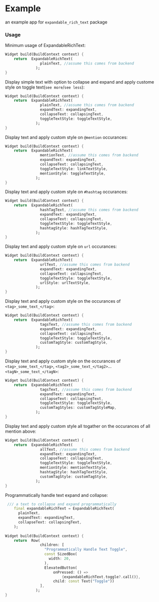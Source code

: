 # Example

an example app for `expandable_rich_text` package

### Usage
Minimum usage of ExpandableRichText:
```dart
Widget build(BuildContext context) {
    return  ExpandableRichText(
                plainText, //assume this comes from backend
              );
}
```

Display simple text with option to collapse and expand and apply custome style on toggle text(`see more`/`see less`):
```dart
Widget build(BuildContext context) {
    return  ExpandableRichText(
                plainText, //assume this comes from backend
                expandText: expandingText,
                collapseText: collapsingText,
                toggleTextStyle: toggleTextStyle,
              );
}
```

Display text and apply custom style on `@mention` occurances:
```dart
Widget build(BuildContext context) {
    return  ExpandableRichText(
                mentionText, //assume this comes from backend
                expandText: expandingText,
                collapseText: collapsingText,
                toggleTextStyle: linkTextStyle,
                mentionStyle: toggleTextStyle,
              );
}
```

Display text and apply custom style on `#hashtag` occurances:
```dart
Widget build(BuildContext context) {
    return  ExpandableRichText(
                hashTagText, //assume this comes from backend
                expandText: expandingText,
                collapseText: collapsingText,
                toggleTextStyle: toggleTextStyle,
                hashtagStyle: hashTagTextStyle,
              );
}
```

Display text and apply custom style on `url` occurances:
```dart
Widget build(BuildContext context) {
    return  ExpandableRichText(
                urlText, //assume this comes from backend
                expandText: expandingText,
                collapseText: collapsingText,
                toggleTextStyle: toggleTextStyle,
                urlStyle: urlTextStyle,
              );
}
```


Display text and apply custom style on the occurances of `<tag>_some_text_</tag>`:
```dart
Widget build(BuildContext context) {
    return  ExpandableRichText(
                tagsText, //assume this comes from backend
                expandText: expandingText,
                collapseText: collapsingText,
                toggleTextStyle: toggleTextStyle,
                customTagStyle: customTagStyle,
              );
}
```

Display text and apply custom style on the occurances of `<tag>_some_text_</tag>`, `<tag2>_some_text_</tag2>`...`<tagN>_some_text_</tagN>`:
```dart
Widget build(BuildContext context) {
    return  ExpandableRichText(
                tagsText, //assume this comes from backend
                expandText: expandingText,
                collapseText: collapsingText,
                toggleTextStyle: toggleTextStyle,
                customTagStyles: customTagStyleMap,
              );
}
```

Display text and apply custom style all togather on the occurances of all mention above:
```dart
Widget build(BuildContext context) {
    return  ExpandableRichText(
                allText, //assume this comes from backend
                expandText: expandingText,
                collapseText: collapsingText,
                toggleTextStyle: toggleTextStyle,
                mentionStyle: mentionTextStyle,
                hashtagStyle: hashTagTextStyle,
                customTagStyle: customTagStyle,
              );
}
```

Programmatically handle text expand and collapse:
```dart
 /// a text to collapse and expand programmatically
    final expandableRichText = ExpandableRichText(
      plainText,
      expandText: expandingText,
      collapseText: collapsingText,
    );
    
Widget build(BuildContext context) {
    return  Row(
                children: [
                  "Programmatically Handle Text Toggle",
                  const SizedBox(
                    width: 20,
                  ),
                  ElevatedButton(
                      onPressed: () =>
                          {expandableRichText.toggle?.call()},
                      child: const Text("Toggle"))
                ],
              );
}
```